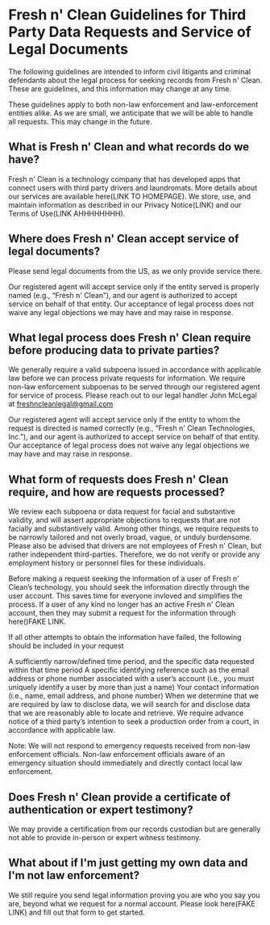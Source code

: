 # Fresh n' Clean Guidelines for Third Party Data Requests and Service of Legal Documents

The following guidelines are intended to inform civil litigants and criminal defendants about the legal process for seeking records from Fresh n' Clean. These are guidelines, and this information may change at any time.

These guidelines apply to both non-law enforcement and law-enforcement entities alike. As we are small, we anticipate that we will be able to handle all requests. This may change in the future.

## What is Fresh n' Clean and what records do we have?

Fresh n' Clean is a technology company that has developed apps that connect users with third party drivers and laundromats. More details about our services are available here(LINK TO HOMEPAGE). We store, use, and maintain information as described in our Privacy Notice(LINK) and our Terms of Use(LINK AHHHHHHHH).

## Where does Fresh n' Clean accept service of legal documents?
Please send legal documents from the US, as we only provide service there.

Our registered agent will accept service only if the entity served is properly named (e.g., “Fresh n' Clean”), and our agent is authorized to accept service on behalf of that entity. Our acceptance of legal process does not waive any legal objections we may have and may raise in response.

## What legal process does Fresh n' Clean require before producing data to private parties?
We generally require a valid subpoena issued in accordance with applicable law before we can process private requests for information. We require non-law enforcement subpoenas to be served through our registered agent for service of process. Please reach out to our legal handler John McLegal at freshncleanlegal@gmail.com

Our registered agent will accept service only if the entity to whom the request is directed is named correctly (e.g., “Fresh n' Clean Technologies, Inc.”), and our agent is authorized to accept service on behalf of that entity. Our acceptance of legal process does not waive any legal objections we may have and may raise in response.

## What form of requests does Fresh n' Clean require, and how are requests processed?
We review each subpoena or data request for facial and substantive validity, and will assert appropriate objections to requests that are not facially and substantively valid. Among other things, we require requests to be narrowly tailored and not overly broad, vague, or unduly burdensome. Please also be advised that drivers are not employees of Fresh n' Clean, but rather independent third-parties. Therefore, we do not verify or provide any employment history or personnel files for these individuals.

Before making a request seeking the information of a user of Fresh n' Clean’s technology, you should seek the information directly through the user account. This saves time for everyone invloved and simplifies the process. If a user of any kind no longer has an active Fresh n' Clean account, then they may submit a request for the information through here()FAKE LINK.

If all other attempts to obtain the information have failed, the following should be included in your request

A sufficiently narrow/defined time period, and the specific data requested within that time period
A specific identifying reference such as the email address or phone number associated with a user’s account (i.e., you must uniquely identify a user by more than just a name)
Your contact information (i.e., name, email address, and phone number)
When we determine that we are required by law to disclose data, we will search for and disclose data that we are reasonably able to locate and retrieve. We require advance notice of a third party’s intention to seek a production order from a court, in accordance with applicable law.

Note: We will not respond to emergency requests received from non-law enforcement officials. Non-law enforcement officials aware of an emergency situation should immediately and directly contact local law enforcement.

## Does Fresh n' Clean provide a certificate of authentication or expert testimony?
We may provide a certification from our records custodian but are generally not able to provide in-person or expert witness testimony.

## What about if I'm just getting my own data and I'm not law enforcement?
We still require you send legal information proving you are who you say you are, beyond what we request for a normal account. Please look here(FAKE LINK) and fill out that form to get started.